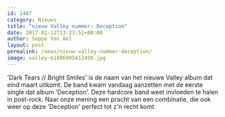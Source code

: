 ```yaml
---
id: 1487
category: Nieuws
title: "nieuw Valley nummer: Deception"
date: 2017-02-12T13:23:51+00:00
author: Seppe Van Ael
layout: post
permalink: /news/nieuw-valley-nummer-deception/
image: valley-e1486905813499.jpg
---
```

'Dark Tears // Bright Smiles' is de naam van het nieuwe Valley album dat eind maart uitkomt. De band kwam vandaag aanzetten met de eerste single dat album 'Deception'. Deze hardcore band weet invloeden te halen in post-rock. Naar onze mening een pracht van een combinatie, die ook weer op deze 'Deception' perfect tot z'n recht komt.

&nbsp;